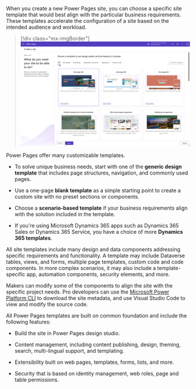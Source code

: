 When you create a new Power Pages site, you can choose a specific site template that would best align with the particular business requirements. These templates accelerate the configuration of a site based on the intended audience and workload.

> [!div class="mx-imgBorder"]
> [![Screenshot of site templates that are available for provisioning.](../media/portal-templates.png)](../media/portal-templates.png#lightbox)

Power Pages offer many customizable templates.

* To solve unique business needs, start with one of the **generic design template** that includes page structures, navigation, and commonly used pages.

* Use a one-page **blank template** as a simple starting point to create a custom site with no preset sections or components.

* Choose a **scenario-based template** if your business requirements align with the solution included in the template.

* If you're using Microsoft Dynamics 365 apps such as Dynamics 365 Sales or Dynamics 365 Service, you have a choice of more **Dynamics 365 templates**.

All site templates include many design and data components addressing specific requirements and functionality. A template may include Dataverse tables, views, and forms, multiple page templates, custom code and code components. In more complex scenarios, it may also include a template-specific app, automation components, security elements, and more.

Makers can modify some of the components to align the site with the specific project needs. Pro developers can use the [Microsoft Power Platform CLI](/power-pages/configure/cli-tutorial/?azure-portal=true) to download the site metadata, and use Visual Studio Code to view and modify the source code.

All Power Pages templates are built on common foundation and include the following features:

* Build the site in Power Pages design studio.

* Content management, including content publishing, design, theming, search, multi-lingual support, and templating.

* Extensibility built on web pages, templates, forms, lists, and more.

* Security that is based on identity management, web roles, page and table permissions.
